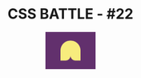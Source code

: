 <div align="center">
  <h1>CSS BATTLE - #22</h1>

  <a href="https://cssbattle.dev/play/134" target="_blank">
  <img width="100" height="auto" src="https://github.com/FabioMessias98/cssbattle/blob/master/battle-22/battle-22.png" title="Battle #22" alt="Battle #22">
  </a>
</div>

